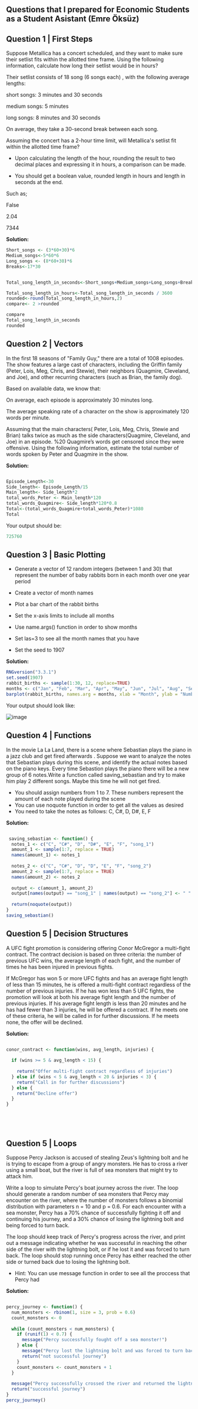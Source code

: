 ## Questions that I prepared for Economic Students as a Student Asistant (Emre Öksüz)


## Question 1 | First Steps 

Suppose Metallica has a concert scheduled, and they want to make sure their setlist fits within the allotted time frame. Using the following information, calculate how long their setlist would be in hours?


Their setlist consists of 18 song (6 songs each) , with the following average lengths:
  
short songs: 3 minutes and 30 seconds

medium songs: 5 minutes

long songs: 8 minutes and 30 seconds

On average, they take a 30-second break between each song.

Assuming the concert has a 2-hour time limit, will Metallica's setlist fit within the allotted time frame?

- Upon calculating the length of the hour, rounding the result to two decimal places and    expressing it in hours, a comparison can be made.

- You should get a boolean value, rounded length in hours and length in seconds at the end.

Such as;

False

2.04

7344

**Solution:**
```r
Short_songs <- (3*60+30)*6
Medium_songs<-5*60*6
Long_songs <- (8*60+30)*6
Breaks<-17*30


Total_song_length_in_seconds<-Short_songs+Medium_songs+Long_songs+Breaks

Total_song_length_in_hours<-Total_song_length_in_seconds / 3600
rounded<-round(Total_song_length_in_hours,2)
compare<- 2 >rounded

compare
Total_song_length_in_seconds
rounded
```
## Question 2 | Vectors

In the first 18 seasons of "Family Guy," there are a total of 1008 episodes. The show features a large cast of characters, including the Griffin family (Peter, Lois, Meg, Chris, and Stewie), their neighbors (Quagmire, Cleveland, and Joe), and other recurring characters (such as Brian, the family dog).

Based on available data, we know that:

On average, each episode is approximately 30 minutes long.

The average speaking rate of a character on the show is approximately 120 words per minute.

Assuming that the main characters( Peter, Lois, Meg, Chris, Stewie and Brian) talks twice as much as the side characters(Quagmire, Cleveland, and Joe) in an episode. %20 Quagmire’s words get censored since they were offensive. Using the following information, estimate the total number of words spoken by Peter and Quagmire in the show.


**Solution:**

```r

Episode_Length<-30
Side_length<- Episode_Length/15
Main_length<- Side_length*2
total_words_Peter <- Main_length*120 
total_words_Quagmire<- Side_length*120*0.8
Total<-(total_words_Quagmire+total_words_Peter)*1080
Total
```
Your output should be:


```r
725760

```


## Question 3 | Basic Plotting

- Generate a vector of 12 random integers (between 1 and 30) that represent the number of baby rabbits born in each month over one year period

- Create a vector of month names

- Plot a bar chart of the rabbit births

- Set the x-axis limits to include all months

- Use name.args() function in order to show months

- Set las=3 to see all the month names that you have

- Set the seed to 1907

**Solution:**
```r
RNGversion("3.3.1")
set.seed(1907)
rabbit_births <- sample(1:30, 12, replace=TRUE)
months <- c("Jan", "Feb", "Mar", "Apr", "May", "Jun", "Jul", "Aug", "Sep", "Oct", "Nov", "Dec")
barplot(rabbit_births, names.arg = months, xlab = "Month", ylab = "Number of Rabbit Births", main = "Rabbit Births by Month", las = 3)
```
Your output should look like:

![image](https://user-images.githubusercontent.com/115809121/224556032-15e0710b-a15b-48a5-92f2-ea9b774ff05b.png)
## Question 4 | Functions

In the movie La La Land, there is a scene where Sebastian plays the piano in a jazz club and get fired afterwards . Suppose we want to analyze the notes that Sebastian plays during this scene, and identify the actual notes based on the piano keys. Every time Sebastion plays the piano there will be a new group of 6 notes.Write a function called saving_sebastian and try to make him play 2 different songs. Maybe this time he will not get fired.

-	 You should assign numbers from 1 to 7. These numbers represent the amount of each note played during the scene
-	You can use noquote function in order to get all the values as desired
-	You need to take the notes as follows: C, C#, D, D#, E, F




**Solution:**

```r

 saving_sebastian <- function() {
  notes_1 <- c("C", "C#", "D", "D#", "E", "F", "song_1")
  amount_1 <- sample(1:7, replace = TRUE)
  names(amount_1) <- notes_1
  
  notes_2 <- c("C", "C#", "D", "D", "E", "F", "song_2")
  amount_2 <- sample(1:7, replace = TRUE)
  names(amount_2) <- notes_2
  
  output <- c(amount_1, amount_2)
  output[names(output) == "song_1" | names(output) == "song_2"] <- " "  
  
  return(noquote(output))
}
saving_sebastian()


```

## Question 5 | Decision Structures 

A UFC fight promotion is considering offering Conor McGregor a multi-fight contract. The contract decision is based on three criteria: the number of previous UFC wins, the average length of each fight, and the number of times he has been injured in previous fights.

If McGregor has won 5 or more UFC fights and has an average fight length of less than 15 minutes, he is offered a multi-fight contract regardless of the number of previous injuries. If he has won less than 5 UFC fights, the promotion will look at both his average fight length and the number of previous injuries. If his average fight length is less than 20 minutes and he has had fewer than 3 injuries, he will be offered a contract. If he meets one of these criteria, he will be called in for further discussions. If he meets none, the offer will be declined.






**Solution:**

```r

conor_contract <- function(wins, avg_length, injuries) {
  
  if (wins >= 5 & avg_length < 15) {
    
    return("Offer multi-fight contract regardless of injuries")
  } else if (wins < 5 & avg_length < 20 & injuries < 3) {
    return("Call in for further discussions")
  } else {
    return("Decline offer")
  }
}






```


## Question 5 | Loops

Suppose Percy Jackson is accused of stealing Zeus's lightning bolt and he is trying to escape from a group of angry monsters. He has to cross a river using a small boat, but the river is full of sea monsters that might try to attack him.

Write a loop to simulate Percy's boat journey across the river. The loop should generate a random number of sea monsters that Percy may encounter on the river, where the number of monsters follows a binomial distribution with parameters n = 10 and p = 0.6. For each encounter with a sea monster, Percy has a 70% chance of successfully fighting it off and continuing his journey, and a 30% chance of losing the lightning bolt and being forced to turn back.

The loop should keep track of Percy's progress across the river, and print out a message indicating whether he was successful in reaching the other side of the river with the lightning bolt, or if he lost it and was forced to turn back. The loop should stop running once Percy has either reached the other side or turned back due to losing the lightning bolt.


- Hint: You can use message function in order to see all the proccess that Percy had




**Solution:**

```r

percy_journey <- function() {
  num_monsters <- rbinom(1, size = 3, prob = 0.6)
  count_monsters <- 0
  
  while (count_monsters < num_monsters) {
    if (runif(1) < 0.7) {
      message("Percy successfully fought off a sea monster!")
    } else {
      message("Percy lost the lightning bolt and was forced to turn back.")
      return("not successful journey")
    }
    count_monsters <- count_monsters + 1
  }
  
  message("Percy successfully crossed the river and returned the lightning bolt to Zeus!")
  return("successful journey")
}
percy_journey()
```


